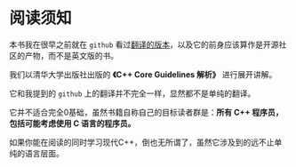 # 阅读须知

本书我在很早之前就在 `github` 看过[翻译的版本](https://github.com/lynnboy/CppCoreGuidelines-zh-CN)，以及它的前身应该算作是开源社区的产物，而不是英文版的书。

我们以清华大学出版社出版的 **《C++ Core Guidelines 解析》** 进行展开讲解。

它和我提到的 `github` 上的翻译并不完全一样，显然都不是单纯的翻译。

它并不适合完全0基础，虽然书籍自称自己的目标读者群是：**所有 C++ 程序员，包括可能考虑使用 C 语言的程序员。**

如果你能在阅读的同时学习现代C++，倒也无所谓了，虽然它涉及到的远不止单纯的语言层面。
